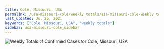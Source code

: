 ```yaml
---
title: Cole, Missouri, USA
permalink: /usa-missouri-cole/weekly_totals/usa-missouri-cole-weekly_totals.html
last_updated: Jul 26, 2021
keywords: ["Cole, Missouri, USA", "weekly totals"]
sidebar: usa-missouri-cole_sidebar
---
```


![Weekly Totals of Confirmed Cases for Cole, Missouri, USA](/covid_tracker/images/graphs/usa-missouri-cole-weekly_totals_graph.png)
